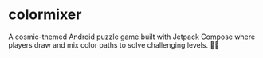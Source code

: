 # colormixer
A cosmic-themed Android puzzle game built with Jetpack Compose where players draw and mix color paths to solve challenging levels. 🌈✨
